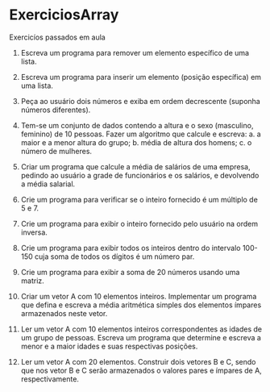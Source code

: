 # ExerciciosArray
Exercicíos passados em aula

1. Escreva um programa para remover um elemento específico de uma lista. 
2. Escreva um programa para inserir um elemento (posição específica) em uma lista. 
3. Peça ao usuário dois números e exiba em ordem decrescente (suponha números diferentes).


4. Tem-se um conjunto de dados contendo a altura e o sexo (masculino, feminino) de 10 pessoas. Fazer um algoritmo que calcule e escreva:
a. a maior e a menor altura do grupo;
b. média de altura dos homens;
c. o número de mulheres.

5. Criar um programa que calcule a média de salários de uma empresa, pedindo ao usuário a grade de funcionários e os salários, e devolvendo a média salarial.
6. Crie um programa para verificar se o inteiro fornecido é um múltiplo de 5 e 7.
7. Crie um programa para exibir o inteiro fornecido pelo usuário na ordem inversa.

8. Crie um programa para exibir todos os inteiros dentro do intervalo 100-150 cuja soma de todos os dígitos é um número par.
9. Crie um programa para exibir a soma de 20 números usando uma matriz.
10. Criar um vetor A com 10 elementos inteiros. Implementar um programa que defina e escreva a média aritmética simples dos elementos ímpares armazenados neste vetor.


11. Ler um vetor A com 10 elementos inteiros correspondentes as idades de um grupo de pessoas. Escreva um programa que determine e escreva a menor e a maior idades e suas respectivas posições.
12. Ler um vetor A com 20 elementos. Construir dois vetores B e C, sendo que nos vetor B e C serão armazenados o valores pares e ímpares de A, respectivamente.

